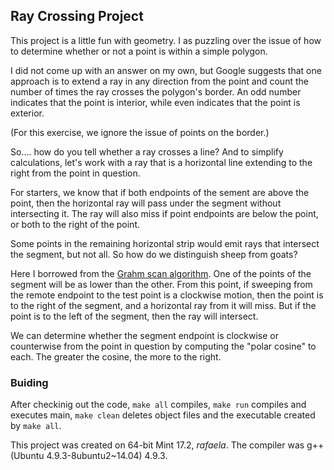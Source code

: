 ## Ray Crossing Project

This project is a little fun with geometry.  I as puzzling over the issue of how to determine whether or not
a point is within a simple polygon.

I did not come up with an answer on my own, but Google suggests that one approach is to extend a ray in any direction from the point
and count the number of times the ray crosses the polygon's border.  An odd number indicates that the point is interior, while
even indicates that the point is exterior. 

(For this exercise, we ignore the issue of points on the border.)

So.... how do you tell whether a ray crosses a line?  And to simplify calculations, let's work with a ray that is a horizontal line
extending to the right from the point in question.

For starters, we know that if both endpoints of the sement are above the point, then the horizontal ray will pass under the segment
without intersecting it.  The ray will also miss if point endpoints are below the point, or both to the right of the point.

Some points in the remaining horizontal strip would emit rays that intersect the segment, but not all.  So how do we distinguish 
sheep from goats?

Here I borrowed from the [Grahm scan algorithm](https://en.wikipedia.org/wiki/Graham_scan). One of the points of the segment will be 
as lower than the other. From this point, if sweeping from the remote endpoint to the test point is a clockwise motion, then the point
is to the right of the segment, and a horizontal ray from it will miss.  But if the point is to the left of the segment, then the 
ray will intersect.

We can determine whether the segment endpoint is clockwise or counterwise from the point in question by computing the "polar cosine" 
to each. The greater the cosine, the more to the right.

### Buiding

After checkinig out the code, ```make all``` compiles, ```make run``` compiles and executes main, ```make clean``` deletes object files
and the executable created by ```make all```.

This project was created on 64-bit Mint 17.2, *rafaela*.  The compiler was g++ (Ubuntu 4.9.3-8ubuntu2~14.04) 4.9.3.
